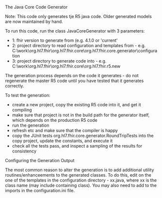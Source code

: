 The Java Core Code Generator

Note: This code only generates tje R5 java code. Older generated models are now maintained by hand.

To run this code, run the class JavaCoreGenerator with 3 parameters:      
* 1: fhir version to generate from (e.g. 4.1.0 or 'current'
* 2: project directory to read configuration and templates from - e.g. C:\work\org.hl7.fhir\org.hl7.fhir.core\org.hl7.fhir.core.generator\configuration
* 3: project directory to generate code into - e.g. C:\\work\\org.hl7.fhir\\org.hl7.fhir.core\\org.hl7.fhir.r5.new

The generation process depends on the code it generates - do not regenerate the master R5 code until you have tested that it generates correctly.

To test the generation:
* create a new project, copy the existing R5 code into it, and get it compiling
* make sure that project is not in the build path for the generator itself, which depends on the production R5 code 
* run the generation
* refresh etc and make sure that the compiler is happy
* copy the JUnit tests org.hl7.fhir.core.generator.RoundTripTests into the copy project, update the constants, and execute it
* check all the tests pass, and inspect a sampling of the results for consistency 

Configuring the Generation Output

The most common reason to alter the generation is to add additional utility routines/enhanceements to the generated classes. 
To do this, edit on the one of the templates in the configuration directory - xx.java, where xx is the class name (may include
containing class). You may also need to add to the imports in the configuration.ini file. 

